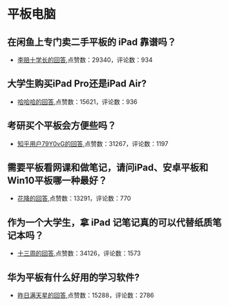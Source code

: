 #  平板电脑 
## 在闲鱼上专门卖二手平板的 iPad 靠谱吗？
- [李赔十学长的回答](https://www.zhihu.com/question/279045521/answer/787974835),点赞数：29340，评论数：934
## 大学生购买iPad Pro还是iPad Air?
- [哈哈哈的回答](https://www.zhihu.com/question/336289002/answer/775825173),点赞数：15621，评论数：936
## 考研买个平板会方便些吗？
- [知乎用户79Y0vG的回答](https://www.zhihu.com/question/353044002/answer/927683456),点赞数：31267，评论数：1197
## 需要平板看网课和做笔记，请问iPad、安卓平板和Win10平板哪一种最好？
- [花降的回答](https://www.zhihu.com/question/372422696/answer/1034987850),点赞数：13291，评论数：770
## 作为一个大学生，拿 iPad 记笔记真的可以代替纸质笔记本吗？
- [十三周的回答](https://www.zhihu.com/question/304770209/answer/1503509163),点赞数：34126，评论数：1573
## 华为平板有什么好用的学习软件?
- [昨日满天星的回答](https://www.zhihu.com/question/310728794/answer/1043467353),点赞数：15288，评论数：2786
